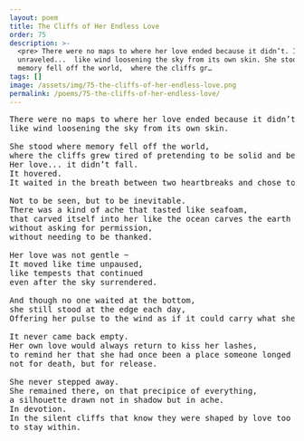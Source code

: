 ```yaml
---
layout: poem
title: The Cliffs of Her Endless Love
order: 75
description: >-
  <pre> There were no maps to where her love ended because it didn’t. It only
  unraveled...  like wind loosening the sky from its own skin. She stood where
  memory fell off the world,  where the cliffs gr…
tags: []
image: /assets/img/75-the-cliffs-of-her-endless-love.png
permalink: /poems/75-the-cliffs-of-her-endless-love/
---
```


<pre>
There were no maps to where her love ended because it didn’t. It only unraveled... 
like wind loosening the sky from its own skin.

She stood where memory fell off the world, 
where the cliffs grew tired of pretending to be solid and began to crumble into hush.
Her love... it didn’t fall. 
It hovered. 
It waited in the breath between two heartbreaks and chose to stay.

Not to be seen, but to be inevitable.
There was a kind of ache that tasted like seafoam, 
that carved itself into her like the ocean carves the earth 
without asking for permission, 
without needing to be thanked.

Her love was not gentle ~
It moved like time unpaused,
like tempests that continued
even after the sky surrendered.

And though no one waited at the bottom, 
she still stood at the edge each day, 
Offering her pulse to the wind as if it could carry what she could not speak.

It never came back empty.
Her own love would always return to kiss her lashes, 
to remind her that she had once been a place someone longed to fall from... 
not for death, but for release.

She never stepped away. 
She remained there, on that precipice of everything, 
a silhouette drawn not in shadow but in ache. 
In devotion. 
In the silent cliffs that know they were shaped by love too vast,
to stay within.
</pre>
